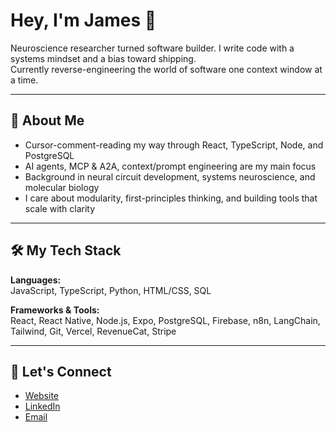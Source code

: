 # Hey, I'm James 👋

Neuroscience researcher turned software builder. I write code with a systems mindset and a bias toward shipping.  
Currently reverse-engineering the world of software one context window at a time.

---

## 🧠 About Me

- Cursor-comment-reading my way through React, TypeScript, Node, and PostgreSQL
- AI agents, MCP & A2A, context/prompt engineering are my main focus
- Background in neural circuit development, systems neuroscience, and molecular biology
- I care about modularity, first-principles thinking, and building tools that scale with clarity

---

## 🛠 My Tech Stack

**Languages:**  
JavaScript, TypeScript, Python, HTML/CSS, SQL

**Frameworks & Tools:**  
React, React Native, Node.js, Expo, PostgreSQL, Firebase, n8n, LangChain, Tailwind, Git, Vercel, RevenueCat, Stripe

---

## 🤝 Let's Connect

- [Website](statespacedesign.com)
- [LinkedIn](https://www.linkedin.com/in/james-goldbach-b8b08a288/)
- [Email](jameshgoldbach@gmail.com)
